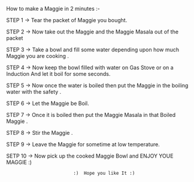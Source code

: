 How to make a Maggie in 2 minutes :- 

STEP 1 -> Tear the packet of Maggie you bought.

STEP 2 -> Now take out the Maggie and the Maggie Masala out of the packet

STEP 3 -> Take a bowl and fill some water depending upon how much Maggie you are cooking .

STEP 4 -> Now keep the bowl filled with water on Gas Stove or on a Induction And let it boil for some seconds.

STEP 5 -> Now once the water is boiled then put the Maggie in the boiling water with the safety .

STEP 6 -> Let the Maggie be Boil.

STEP 7 -> Once it is boiled then put the Maggie Masala in that Boiled Maggie .

STEP 8 -> Stir the Maggie .

STEP 9 -> Leave the Maggie for sometime at low temperature.

SETP 10 -> Now pick up the cooked Maggie Bowl and ENJOY YOUE MAGGIE :) 


                             :)  Hope you like It :)